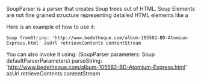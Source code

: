 SoupParser is a parser that creates Soup trees out of HTML. Soup Elements are not fine grained structure representing detailed HTML elements like a 

Here is an example of how to use it: 

	Soup fromString: 'http://www.bedetheque.com/album-105582-BD-Atomium-Express.html' asUrl retrieveContents contentStream

You can also invoke it using: 
	(SoupParser parameters: Soup defaultParserParameters) 
		parseString:  'http://www.bedetheque.com/album-105582-BD-Atomium-Express.html' asUrl retrieveContents contentStream
